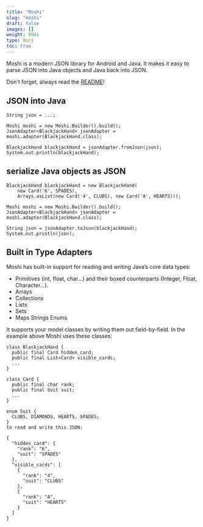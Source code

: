 ```yaml
---
title: "Moshi"
slug: "moshi"
draft: false
images: []
weight: 9941
type: docs
toc: true
---
```



Moshi is a modern JSON library for Android and Java. It makes it easy to parse JSON into Java objects and Java back into JSON.

Don't forget, always read the [README][1]!


  [1]: https://github.com/square/moshi

## JSON into Java
    String json = ...;
    
    Moshi moshi = new Moshi.Builder().build();
    JsonAdapter<BlackjackHand> jsonAdapter = moshi.adapter(BlackjackHand.class);
    
    BlackjackHand blackjackHand = jsonAdapter.fromJson(json);
    System.out.println(blackjackHand);

## serialize Java objects as JSON
    BlackjackHand blackjackHand = new BlackjackHand(
        new Card('6', SPADES),
        Arrays.asList(new Card('4', CLUBS), new Card('A', HEARTS)));
    
    Moshi moshi = new Moshi.Builder().build();
    JsonAdapter<BlackjackHand> jsonAdapter = moshi.adapter(BlackjackHand.class);
    
    String json = jsonAdapter.toJson(blackjackHand);
    System.out.println(json);

## Built in Type Adapters
Moshi has built-in support for reading and writing Java’s core data types:

 - Primitives (int, float, char...) and their boxed counterparts
   (Integer, Float, Character...). 
 - Arrays
 - Collections
 - Lists
 - Sets
 - Maps Strings Enums

It supports your model classes by writing them out field-by-field. In the example above Moshi uses these classes:

    class BlackjackHand {
      public final Card hidden_card;
      public final List<Card> visible_cards;
      ...
    }
    
    class Card {
      public final char rank;
      public final Suit suit;
      ...
    }
    
    enum Suit {
      CLUBS, DIAMONDS, HEARTS, SPADES;
    }
    to read and write this JSON:
    
    {
      "hidden_card": {
        "rank": "6",
        "suit": "SPADES"
      },
      "visible_cards": [
        {
          "rank": "4",
          "suit": "CLUBS"
        },
        {
          "rank": "A",
          "suit": "HEARTS"
        }
      ]
    }

